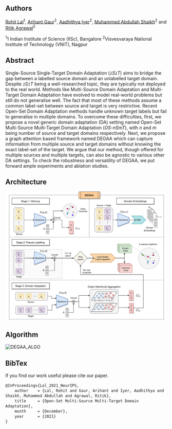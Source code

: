 ## Authors

[Rohit Lal](http://rohitlal.net/)<sup>1</sup>, [Arihant Gaur]()<sup>2</sup>, [Aadhithya Iyer]()<sup>2</sup>, [Muhammed Abdullah Shaikh]()<sup>2</sup> and [Ritik Agrawal]()<sup>2</sup>

<sup>1</sup>1
Indian Institute of Science (IISc), Bangalore
<sup>2</sup>Visvesvaraya National Institute of Technology (VNIT), Nagpur


## Abstract

Single-Source Single-Target Domain Adaptation (*`1`S`1`T*) aims to
bridge the gap between a labelled source domain and an unlabelled target
domain. Despite *`1`S`1`T* being a well-researched topic, they are
typically not deployed to the real world. Methods like Multi-Source
Domain Adaptation and Multi-Target Domain Adaptation have evolved to
model real-world problems but still do not generalise well. The fact
that most of these methods assume a common label-set between source and
target is very restrictive. Recent Open-Set Domain Adaptation methods
handle unknown target labels but fail to generalise in multiple domains.
To overcome these difficulties, first, we propose a novel generic domain
adaptation (DA) setting named Open-Set Multi-Source Multi-Target Domain
Adaptation (*OS-nSmT*), with *n* and *m* being number of source and
target domains respectively. Next, we propose a graph attention based
framework named DEGAA which can capture information from multiple source
and target domains without knowing the exact label-set of the target. We
argue that our method, though offered for multiple sources and multiple
targets, can also be agnostic to various other DA settings. To check the
robustness and versatility of DEGAA, we put forward ample experiments
and ablation studies.

## Architecture
![DEGAA_Architecture](Arch.png)

## Algorithm
![DEGAA_ALGO](https://user-images.githubusercontent.com/63636498/145265782-f6978980-54c6-4db4-8375-4ed4f79b3a9b.jpg)

## BibTex

If you find our work useful please cite our paper.
```
@InProceedings{Lal_2021_NeurIPS,
    author    = {Lal, Rohit and Gaur, Arihant and Iyer, Aadhithya and Shaikh, Muhammed Abdullah and Agrawal, Ritik},
    title     = {Open-Set Multi-Source Multi-Target Domain Adaptation},
    month     = {December},
    year      = {2021}
}
```
